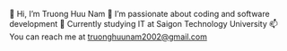 👋 Hi, I’m Truong Huu Nam
👀 I’m passionate about coding and software development
🌱 Currently studying IT at Saigon Technology University
📫 You can reach me at truonghuunam2002@gmail.com

<!---
TruongHuuNam/TruongHuuNam is a ✨ special ✨ repository because its `README.md` (this file) appears on your GitHub profile.
You can click the Preview link to take a look at your changes.
--->
